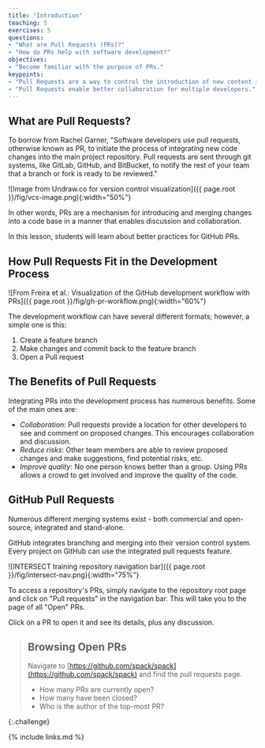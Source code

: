 ```yaml
---
title: "Introduction"
teaching: 5
exercises: 5
questions:
- "What are Pull Requests (PRs)?"
- "How do PRs help with software development?"
objectives:
- "Become familiar with the purpose of PRs."
keypoints:
- "Pull Requests are a way to control the introduction of new content into a shared repository."
- "Pull Requests enable better collaboration for multiple developers."
---
```


## What are Pull Requests?

To borrow from Rachel Garner, "Software developers use pull requests, otherwise
known as PR, to initiate the process of integrating new code changes into the
main project repository. Pull requests are sent through git systems, like
GitLab, GitHub, and BitBucket, to notify the rest of your team that a branch
or fork is ready to be reviewed."

![Image from Undraw.co for version control visualization]({{ page.root }}/fig/vcs-image.png){:width="50%"}

In other words, PRs are a mechanism for introducing and merging changes
into a code base in a manner that enables discussion and collaboration.

In this lesson, students will learn about better practices for GitHub PRs.

## How Pull Requests Fit in the Development Process

![From Freira et al.: Visualization of the GitHub development workflow with PRs]({{ page.root }}/fig/gh-pr-workflow.png){:width="60%"}

The development workflow can have several different formats; however, a simple
one is this:

1. Create a feature branch
1. Make changes and commit back to the feature branch
1. Open a Pull request

## The Benefits of Pull Requests

Integrating PRs into the development process has numerous benefits. Some
of the main ones are:

- _Collaboration_: Pull requests provide a location for other developers to see and comment on proposed changes. This encourages collaboration and discussion.
- _Reduce risks_: Other team members are able to review proposed changes and make suggestions, find potential risks, etc.
- _Improve quality_: No one person knows better than a group. Using PRs allows a crowd to get involved and improve the quality of the code.

## GitHub Pull Requests

Numerous different merging systems exist - both commercial and open-source,
integrated and stand-alone.

GitHub integrates branching and merging into their version control system. Every project
on GitHub can use the integrated pull requests feature.

![INTERSECT training repository navigation bar]({{ page.root }}/fig/intersect-nav.png){:width="75%"}

To access a repository's PRs, simply navigate to the repository root
page and click on "Pull requests" in the navigation bar. This will take you to the
page of all "Open" PRs.

Click on a PR to open it and see its details, plus any discussion.


> ## Browsing Open PRs
>
> Navigate to [https://github.com/spack/spack](https://github.com/spack/spack) and find the pull requests page.
> 
> * How many PRs are currently open?
> * How many have been closed?
> * Who is the author of the top-most PR?
>
{:.challenge}

{% include links.md %}

